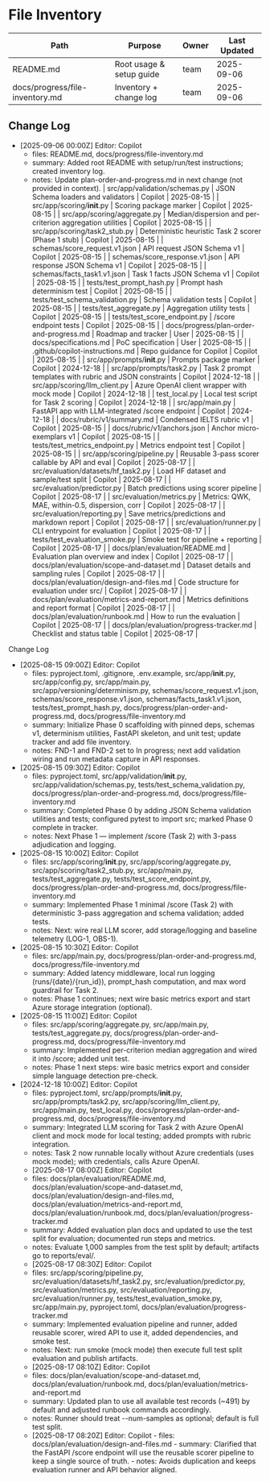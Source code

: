# File Inventory

| Path | Purpose | Owner | Last Updated |
|------|---------|-------|--------------|
| README.md | Root usage & setup guide | team | 2025-09-06 |
| docs/progress/file-inventory.md | Inventory + change log | team | 2025-09-06 |

## Change Log
- [2025-09-06 00:00Z] Editor: Copilot
  - files: README.md, docs/progress/file-inventory.md
  - summary: Added root README with setup/run/test instructions; created inventory log.
  - notes: Update plan-order-and-progress.md in next change (not provided in context).
| src/app/validation/schemas.py | JSON Schema loaders and validators | Copilot | 2025-08-15 |
| src/app/scoring/__init__.py | Scoring package marker | Copilot | 2025-08-15 |
| src/app/scoring/aggregate.py | Median/dispersion and per-criterion aggregation utilities | Copilot | 2025-08-15 |
| src/app/scoring/task2_stub.py | Deterministic heuristic Task 2 scorer (Phase 1 stub) | Copilot | 2025-08-15 |
| schemas/score_request.v1.json | API request JSON Schema v1 | Copilot | 2025-08-15 |
| schemas/score_response.v1.json | API response JSON Schema v1 | Copilot | 2025-08-15 |
| schemas/facts_task1.v1.json | Task 1 facts JSON Schema v1 | Copilot | 2025-08-15 |
| tests/test_prompt_hash.py | Prompt hash determinism test | Copilot | 2025-08-15 |
| tests/test_schema_validation.py | Schema validation tests | Copilot | 2025-08-15 |
| tests/test_aggregate.py | Aggregation utility tests | Copilot | 2025-08-15 |
| tests/test_score_endpoint.py | /score endpoint tests | Copilot | 2025-08-15 |
| docs/progress/plan-order-and-progress.md | Roadmap and tracker | User | 2025-08-15 |
| docs/specifications.md | PoC specification | User | 2025-08-15 |
| .github/copilot-instructions.md | Repo guidance for Copilot | Copilot | 2025-08-15 |
| src/app/prompts/__init__.py | Prompts package marker | Copilot | 2024-12-18 |
| src/app/prompts/task2.py | Task 2 prompt templates with rubric and JSON constraints | Copilot | 2024-12-18 |
| src/app/scoring/llm_client.py | Azure OpenAI client wrapper with mock mode | Copilot | 2024-12-18 |
| test_local.py | Local test script for Task 2 scoring | Copilot | 2024-12-18 |
| src/app/main.py | FastAPI app with LLM-integrated /score endpoint | Copilot | 2024-12-18 |
| docs/rubric/v1/summary.md | Condensed IELTS rubric v1 | Copilot | 2025-08-15 |
| docs/rubric/v1/anchors.json | Anchor micro-exemplars v1 | Copilot | 2025-08-15 |
| tests/test_metrics_endpoint.py | Metrics endpoint test | Copilot | 2025-08-15 |
| src/app/scoring/pipeline.py | Reusable 3-pass scorer callable by API and eval | Copilot | 2025-08-17 |
| src/evaluation/datasets/hf_task2.py | Load HF dataset and sample/test split | Copilot | 2025-08-17 |
| src/evaluation/predictor.py | Batch predictions using scorer pipeline | Copilot | 2025-08-17 |
| src/evaluation/metrics.py | Metrics: QWK, MAE, within-0.5, dispersion, corr | Copilot | 2025-08-17 |
| src/evaluation/reporting.py | Save metrics/predictions and markdown report | Copilot | 2025-08-17 |
| src/evaluation/runner.py | CLI entrypoint for evaluation | Copilot | 2025-08-17 |
| tests/test_evaluation_smoke.py | Smoke test for pipeline + reporting | Copilot | 2025-08-17 |
| docs/plan/evaluation/README.md | Evaluation plan overview and index | Copilot | 2025-08-17 |
| docs/plan/evaluation/scope-and-dataset.md | Dataset details and sampling rules | Copilot | 2025-08-17 |
| docs/plan/evaluation/design-and-files.md | Code structure for evaluation under src/ | Copilot | 2025-08-17 |
| docs/plan/evaluation/metrics-and-report.md | Metrics definitions and report format | Copilot | 2025-08-17 |
| docs/plan/evaluation/runbook.md | How to run the evaluation | Copilot | 2025-08-17 |
| docs/plan/evaluation/progress-tracker.md | Checklist and status table | Copilot | 2025-08-17 |

Change Log
- [2025-08-15 09:00Z] Editor: Copilot
  - files: pyproject.toml, .gitignore, .env.example, src/app/__init__.py, src/app/config.py, src/app/main.py, src/app/versioning/determinism.py, schemas/score_request.v1.json, schemas/score_response.v1.json, schemas/facts_task1.v1.json, tests/test_prompt_hash.py, docs/progress/plan-order-and-progress.md, docs/progress/file-inventory.md
  - summary: Initialize Phase 0 scaffolding with pinned deps, schemas v1, determinism utilities, FastAPI skeleton, and unit test; update tracker and add file inventory.
  - notes: FND-1 and FND-2 set to In progress; next add validation wiring and run metadata capture in API responses.
- [2025-08-15 09:30Z] Editor: Copilot
  - files: pyproject.toml, src/app/validation/__init__.py, src/app/validation/schemas.py, tests/test_schema_validation.py, docs/progress/plan-order-and-progress.md, docs/progress/file-inventory.md
  - summary: Completed Phase 0 by adding JSON Schema validation utilities and tests; configured pytest to import src; marked Phase 0 complete in tracker.
  - notes: Next Phase 1 — implement /score (Task 2) with 3-pass adjudication and logging.
- [2025-08-15 10:00Z] Editor: Copilot
  - files: src/app/scoring/__init__.py, src/app/scoring/aggregate.py, src/app/scoring/task2_stub.py, src/app/main.py, tests/test_aggregate.py, tests/test_score_endpoint.py, docs/progress/plan-order-and-progress.md, docs/progress/file-inventory.md
  - summary: Implemented Phase 1 minimal /score (Task 2) with deterministic 3-pass aggregation and schema validation; added tests.
  - notes: Next: wire real LLM scorer, add storage/logging and baseline telemetry (LOG-1, OBS-1).
- [2025-08-15 10:30Z] Editor: Copilot
  - files: src/app/main.py, docs/progress/plan-order-and-progress.md, docs/progress/file-inventory.md
  - summary: Added latency middleware, local run logging (runs/{date}/{run_id}), prompt_hash computation, and max word guardrail for Task 2.
  - notes: Phase 1 continues; next wire basic metrics export and start Azure storage integration (optional).
- [2025-08-15 11:00Z] Editor: Copilot
  - files: src/app/scoring/aggregate.py, src/app/main.py, tests/test_aggregate.py, docs/progress/plan-order-and-progress.md, docs/progress/file-inventory.md
  - summary: Implemented per-criterion median aggregation and wired it into /score; added unit test.
  - notes: Phase 1 next steps: wire basic metrics export and consider simple language detection pre-check.
- [2024-12-18 10:00Z] Editor: Copilot
  - files: pyproject.toml, src/app/prompts/__init__.py, src/app/prompts/task2.py, src/app/scoring/llm_client.py, src/app/main.py, test_local.py, docs/progress/plan-order-and-progress.md, docs/progress/file-inventory.md
  - summary: Integrated LLM scoring for Task 2 with Azure OpenAI client and mock mode for local testing; added prompts with rubric integration.
  - notes: Task 2 now runnable locally without Azure credentials (uses mock mode); with credentials, calls Azure OpenAI.
   - [2025-08-17 08:00Z] Editor: Copilot
  - files: docs/plan/evaluation/README.md, docs/plan/evaluation/scope-and-dataset.md, docs/plan/evaluation/design-and-files.md, docs/plan/evaluation/metrics-and-report.md, docs/plan/evaluation/runbook.md, docs/plan/evaluation/progress-tracker.md
  - summary: Added evaluation plan docs and updated to use the test split for evaluation; documented run steps and metrics.
  - notes: Evaluate 1,000 samples from the test split by default; artifacts go to reports/eval/.
   - [2025-08-17 08:30Z] Editor: Copilot
    - files: src/app/scoring/pipeline.py, src/evaluation/datasets/hf_task2.py, src/evaluation/predictor.py, src/evaluation/metrics.py, src/evaluation/reporting.py, src/evaluation/runner.py, tests/test_evaluation_smoke.py, src/app/main.py, pyproject.toml, docs/plan/evaluation/progress-tracker.md
    - summary: Implemented evaluation pipeline and runner, added reusable scorer, wired API to use it, added dependencies, and smoke test.
    - notes: Next: run smoke (mock mode) then execute full test split evaluation and publish artifacts.
   - [2025-08-17 08:10Z] Editor: Copilot
    - files: docs/plan/evaluation/scope-and-dataset.md, docs/plan/evaluation/runbook.md, docs/plan/evaluation/metrics-and-report.md
    - summary: Updated plan to use all available test records (~491) by default and adjusted runbook commands accordingly.
    - notes: Runner should treat --num-samples as optional; default is full test split.
     - [2025-08-17 08:20Z] Editor: Copilot
      - files: docs/plan/evaluation/design-and-files.md
      - summary: Clarified that the FastAPI /score endpoint will use the reusable scorer pipeline to keep a single source of truth.
      - notes: Avoids duplication and keeps evaluation runner and API behavior aligned.
